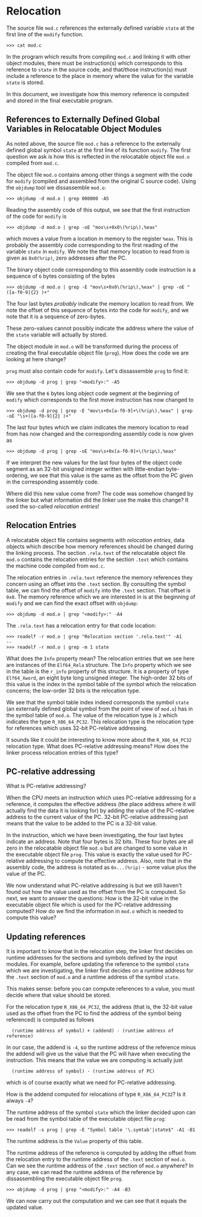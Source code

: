 # Relocation

The source file `mod.c` references the externally defined variable `state`
at the first line of the `modify` function.

```
>>> cat mod.c
```

In the program which results from compiling `mod.c` and linking it with
other object modules, there must be instruction(s) which corresponds to this
reference to `state` in the source code, and that/those instruction(s)
must include a reference to the place in memory where the value for the
variable `state` is stored.

In this document, we investigate how this memory reference is computed
and stored in the final executable program.

## References to Externally Defined Global Variables in Relocatable Object Modules

As noted above, the source file `mod.c` has a reference to the externally
defined global symbol `state` at the first line of its function `modify`. 
The first question we ask is how this is reflected in the relocatable
object file `mod.o` compiled from `mod.c`.

The object file `mod.o` contains among other things a segment with the
code for `modify` (compiled and assembled from the original C source code).
Using the `objdump` tool we dissassemble `mod.o`:

```
>>> objdump -d mod.o | grep 000000 -A5
```

Reading the assembly code of this output, we see that the first
instruction of the code for `modify` is

```
>>> objdump -d mod.o | grep -oE "mov\s+0x0\(%rip\),%eax"
```

which moves a value from a location in memory to the register `%eax`. This
is probably the assembly code corresponding to the first reading of the
variable `state` in `modify`. We note the that memory location to read
from is given as `0x0(%rip)`, zero addresses after the PC.

The binary object code corresponding to this assembly code instruction is
a sequence of `6` bytes consisting of the bytes

```
>>> objdump -d mod.o | grep -E "mov\s+0x0\(%rip\),%eax" | grep -oE "([a-f0-9]{2} )+"
```

The four last bytes *probably* indicate the memory location to read from.
We note the offset of this sequence of bytes into the code
for `modify`, and we note that it is a sequence of zero-bytes.

These zero-values cannot possibly indicate the address where the value of
the `state` variable will actually by stored.

The object module in `mod.o` will be transformed during the process of
creating the final executable object file (`prog`). How does the code
we are looking at here change?

`prog` must also contain code for `modify`. Let's dissassemble `prog` to
find it:

```
>>> objdump -d prog | grep "<modify>:" -A5
```

We see that the `6` bytes long object code segment at the beginning of
`modify` which corresponds to the first move instruction has now changed to

```
>>> objdump -d prog | grep -E "mov\s+0x[a-f0-9]+\(%rip\),%eax" | grep -oE "\s+([a-f0-9]{2} )+"
```

The last four bytes which we claim indicates the memory location to read
from has now changed and the corresponding assembly code is now given as

```
>>> objdump -d prog | grep -oE "mov\s+0x[a-f0-9]+\(%rip\),%eax"
```

If we interpret the new values for the last four bytes of the object code
segment as an 32-bit unsigned integer written with little-endian byte-ordering,
we see that this value is the same as the offset from the PC given in the
corresponding assembly code.

Where did this new value come from? The code was somehow changed by the
linker but what information did the linker use the make this change? It used
the so-called *relocation entries*!

## Relocation Entries

A relocatable object file contains segments with *relocation entries*, data
objects which describe how memory references should be changed during the
linking process. The section `.rela.text` of the relocatable object file
`mod.o` contains the relocation entries for the section `.text` which
contains the machine code compiled from `mod.c`.

The relocation entries in `.rela.text` reference the memory references
they concern using an offset into the `.text` section. By consulting the
symbol table, we can find the offset of `modify` into the `.text` section.
That offset is `0x0`. The memory reference which we are interested in is
at the beginning of `modify` and we can find the exact offset with `objdump`:

```
>>> objdump -d mod.o | grep "<modify>:" -A4
```

The `.rela.text` has a relocation entry for that code location:

```
>>> readelf -r mod.o | grep "Relocation section '.rela.text'" -A1
--
>>> readelf -r mod.o | grep -m 1 state
```

What does the `Info` property mean? The relocation entries that we see here
are instances of the `Elf64_Rela` structure. The `Info` property which we
see in the table is the `r_info` property of this structure. It is a property
of type `Elf64_Xword`, an eight byte long unsigned integer. The high-order 32
bits of this value is the index in the symbol table of the symbol which the 
relocation concerns; the low-order 32 bits is the relocation type.

We see that the symbol table index indeed corresponds the symbol `state`
(an externally defined global symbol from the point of view
of `mod.o`) has in the symbol table of `mod.o`. The value of the relocation
type is `2` which indicates the type `R_X86_64_PC32`. This relocation type
is the relocation type for references which uses 32-bit PC-relative addressing.

It sounds like it could be interesting to know more about the `R_X86_64_PC32`
relocation type. What does PC-relative addressing means? How does the linker
process relocation entries of this type?

## PC-relative addressing

What is PC-relative addressing?

When the CPU
meets an instruction which uses PC-relative addressing for a reference, it
computes the effective address (the place address where it will actually
find the data it is looking for) by adding the value of the PC-relative
address to the current value of the PC. 32-bit PC-relative addressing
just means that the value to be added to the PC is a 32-bit value.

In the instruction, which we have been investigating, the four last bytes
indicate an address. Note that four bytes is 32 bits. These four bytes are
all zero in the relocatable object file `mod.o` but are changed to some value
in the executable object file `prog`. This value is exactly the value used
for PC-relative addressing to compute the effective address. Also, note that
in the assembly code, the address is notated as `0x...(%rip)` - some value
plus the value of the PC.

We now understand what PC-relative addressing is but we still haven't found
out how the value used as the offset from the PC is computed. So next, we want
to answer the questions: How is the 32-bit value in the executable object file
which is used for the PC-relative addressing computed?
How do we find the information in `mod.o` which is needed to compute this
value?

## Updating references

It is important to know that in the relocation step, the linker first decides
on runtime addresses for the sections and symbols defined by the input modules.
For example, before updating the reference to the symbol `state` which we are
investigating, the linker first decides on a runtime address for the `.text`
section of `mod.o` and a runtime address of the symbol `state`.

This makes sense: before you can compute references to a value, you must
decide where that value should be stored.

For the relocation type `R_X86_64_PC32`, the address (that is, the 32-bit
value used as the offset from the PC to find the address of the symbol being
referenced) is computed as follows

```
  (runtime address of symbol) + (addend) - (runtime address of reference)
```

In our case, the addend is `-4`, so the runtime address of the reference minus
the addend will give us the value that the PC will have when executing the
instruction. This means that the value we are computing is actually just

```
  (runtime address of symbol) - (runtime address of PC)
```

which is of course exactly what we need for PC-relative addressing.

How is the addend computed for relocations of type `R_X86_64_PC32`? Is it always
`-4`?

The runtime address of the symbol `state` which the linker decided upon can be
read from the symbol table of the executable object file `prog`:

```
>>> readelf -s prog | grep -E "Symbol table '\.symtab'|state$" -A1 -B1
```

The runtime address is the `Value` property of this table.

The runtime address of the reference is computed by adding the offset from the
relocation entry to the runtime address of the `.text` section of `mod.o`. Can
we see the runtime address of the `.text` section of `mod.o` anywhere? In any
case, we can read the runtime address of the reference by dissassembling the
executable object file `prog`.

```
>>> objdump -d prog | grep "<modify>:" -A4 -B3
```

We can now carry out the computation and we can see that it equals the updated
value.

